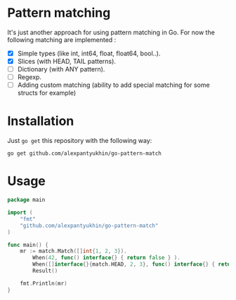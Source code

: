 # Pattern matching
It's just another approach for using pattern matching in Go.
For now the following matching are implemented :
   - [x] Simple types (like int, int64, float, float64, bool..).
   - [x] Slices (with HEAD, TAIL patterns).
   - [ ] Dictionary (with ANY pattern).
   - [ ] Regexp.
   - [ ] Adding custom matching (ability to add special matching for some structs for example)

# Installation
Just `go get` this repository with the following way:

```
go get github.com/alexpantyukhin/go-pattern-match
```

# Usage
```go
package main

import (
    "fmt"
    "github.com/alexpantyukhin/go-pattern-match"
)

func main() {
    mr := match.Match([]int{1, 2, 3}).
        When(42, func() interface{} { return false } ).
        When([]interface{}{match.HEAD, 2, 3}, func() interface{} { return true }).
        Result()

    fmt.Println(mr)
}
```
